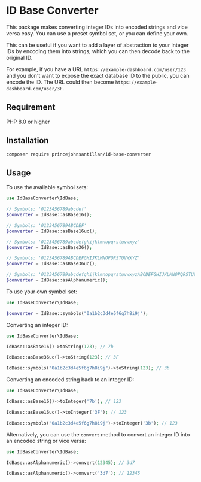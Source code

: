 # ID Base Converter
This package makes converting integer IDs into encoded strings and vice versa easy. You can use a preset symbol set, or you can define your own.


This can be useful if you want to add a layer of abstraction to your integer IDs by encoding them into strings, which you can then decode back to the original ID.

For example, if you have a URL `https://example-dashboard.com/user/123` and you don't want to expose the exact database ID to the public, you can encode the ID. The URL could then become `https://example-dashboard.com/user/3F`.

## Requirement
PHP 8.0 or higher

## Installation
```bash
composer require princejohnsantillan/id-base-converter
```

## Usage
To use the available symbol sets:

```php
use IdBaseConverter\IdBase;

// Symbols: '0123456789abcdef'
$converter = IdBase::asBase16();

// Symbols: '0123456789ABCDEF'
$converter = IdBase::asBase16uc();

// Symbols: '0123456789abcdefghijklmnopqrstuvwxyz'
$converter = IdBase::asBase36();

// Symbols: '0123456789ABCDEFGHIJKLMNOPQRSTUVWXYZ'
$converter = IdBase::asBase36uc();

// Symbols: '0123456789abcdefghijklmnopqrstuvwxyzABCDEFGHIJKLMNOPQRSTUVWXYZ'
$converter = IdBase::asAlphanumeric();
```

To use your own symbol set:

```php
use IdBaseConverter\IdBase;

$converter = IdBase::symbols("0a1b2c3d4e5f6g7h8i9j");
```

Converting an integer ID:

```php
use IdBaseConverter\IdBase;

IdBase::asBase16()->toString(123); // 7b

IdBase::asBase36uc()->toString(123); // 3F

IdBase::symbols("0a1b2c3d4e5f6g7h8i9j")->toString(123); // 3b
```

Converting an encoded string back to an integer ID:
```php
use IdBaseConverter\IdBase;

IdBase::asBase16()->toInteger('7b'); // 123

IdBase::asBase16uc()->toInteger('3F'); // 123

IdBase::symbols("0a1b2c3d4e5f6g7h8i9j")->toInteger('3b'); // 123
```

Alternatively, you can use the `convert` method to convert an integer ID into an encoded string or vice versa:
```php
use IdBaseConverter\IdBase;

IdBase::asAlphanumeric()->convert(12345); // 3d7

IdBase::asAlphanumeric()->convert('3d7'); // 12345
```

